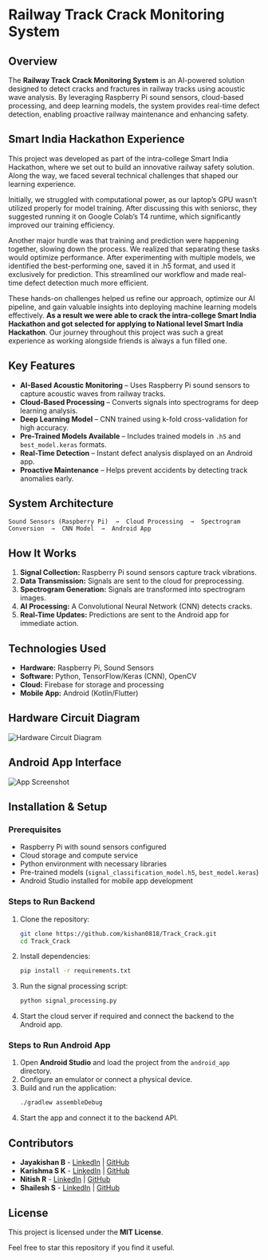 # Railway Track Crack Monitoring System

## Overview
The **Railway Track Crack Monitoring System** is an AI-powered solution designed to detect cracks and fractures in railway tracks using acoustic wave analysis. By leveraging Raspberry Pi sound sensors, cloud-based processing, and deep learning models, the system provides real-time defect detection, enabling proactive railway maintenance and enhancing safety.

## Smart India Hackathon Experience

This project was developed as part of the intra-college Smart India Hackathon, where we set out to build an innovative railway safety solution. Along the way, we faced several technical challenges that shaped our learning experience.

Initially, we struggled with computational power, as our laptop’s GPU wasn’t utilized properly for model training. After discussing this with seniorsc, they suggested running it on Google Colab’s T4 runtime, which significantly improved our training efficiency.

Another major hurdle was that training and prediction were happening together, slowing down the process. We realized that separating these tasks would optimize performance. After experimenting with multiple models, we identified the best-performing one, saved it in .h5 format, and used it exclusively for prediction. This streamlined our workflow and made real-time defect detection much more efficient.

These hands-on challenges helped us refine our approach, optimize our AI pipeline, and gain valuable insights into deploying machine learning models effectively. **As a result we were able to crack the intra-college Smart India Hackathon and got selected for applying to National level Smart India Hackathon**. Our journey throughout this project was such a great experience as working alongside friends is always a fun filled one.

## Key Features
- **AI-Based Acoustic Monitoring** – Uses Raspberry Pi sound sensors to capture acoustic waves from railway tracks.  
- **Cloud-Based Processing** – Converts signals into spectrograms for deep learning analysis.  
- **Deep Learning Model** – CNN trained using k-fold cross-validation for high accuracy.  
- **Pre-Trained Models Available** – Includes trained models in `.h5` and `best_model.keras` formats.  
- **Real-Time Detection** – Instant defect analysis displayed on an Android app.  
- **Proactive Maintenance** – Helps prevent accidents by detecting track anomalies early.  

## System Architecture
```
Sound Sensors (Raspberry Pi)  →  Cloud Processing  →  Spectrogram Conversion  →  CNN Model  →  Android App
```

## How It Works
1. **Signal Collection:** Raspberry Pi sound sensors capture track vibrations.  
2. **Data Transmission:** Signals are sent to the cloud for preprocessing.  
3. **Spectrogram Generation:** Signals are transformed into spectrogram images.  
4. **AI Processing:** A Convolutional Neural Network (CNN) detects cracks.  
5. **Real-Time Updates:** Predictions are sent to the Android app for immediate action.  

## Technologies Used
- **Hardware:** Raspberry Pi, Sound Sensors  
- **Software:** Python, TensorFlow/Keras (CNN), OpenCV  
- **Cloud:** Firebase for storage and processing  
- **Mobile App:** Android (Kotlin/Flutter)  

## Hardware Circuit Diagram
![Hardware Circuit Diagram](https://github.com/kishan0818/Track_Crack/blob/main/hardware_circuit_diagram.png?raw=true)

## Android App Interface
![App Screenshot](https://github.com/kishan0818/Track_Crack/blob/main/app_ss.png?raw=true)

## Installation & Setup
### Prerequisites
- Raspberry Pi with sound sensors configured
- Cloud storage and compute service
- Python environment with necessary libraries
- Pre-trained models (`signal_classification_model.h5`, `best_model.keras`)
- Android Studio installed for mobile app development

### Steps to Run Backend
1. Clone the repository:
   ```bash
   git clone https://github.com/kishan0818/Track_Crack.git
   cd Track_Crack
   ```
2. Install dependencies:
   ```bash
   pip install -r requirements.txt
   ```
3. Run the signal processing script:
   ```bash
   python signal_processing.py
   ```
4. Start the cloud server if required and connect the backend to the Android app.

### Steps to Run Android App
1. Open **Android Studio** and load the project from the `android_app` directory.
2. Configure an emulator or connect a physical device.
3. Build and run the application:
   ```bash
   ./gradlew assembleDebug
   ```
4. Start the app and connect it to the backend API.

## Contributors
- **Jayakishan B** - [LinkedIn](https://www.linkedin.com/in/jayakishan-balagopal-978613300/) | [GitHub](https://github.com/kishan0818)
- **Karishma S K** - [LinkedIn](https://www.linkedin.com/in/karishma-sivakumar-25a3a4300/) | [GitHub](https://github.com/karishma0624)
- **Nitish R** - [LinkedIn](https://www.linkedin.com/in/nitish--rajendran/) | [GitHub](https://github.com/Nitish-Rajendran)
- **Shailesh S** - [LinkedIn](https://www.linkedin.com/in/shailesh-s-671b65292/) | [GitHub](https://github.com/shailesh-s-04)
  
## License
This project is licensed under the **MIT License**.

Feel free to star this repository if you find it useful.

